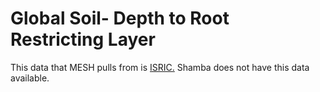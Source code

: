 # Global Soil- Depth to Root Restricting Layer

This data that MESH pulls from is [ISRIC.](https://data.isric.org/geonetwork/srv/eng/catalog.search#/home) Shamba does not have this data available.&#x20;
